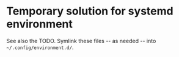 
# Temporary solution for systemd environment

See also the TODO.
Symlink these files -- as needed -- into `~/.config/environment.d/`.

